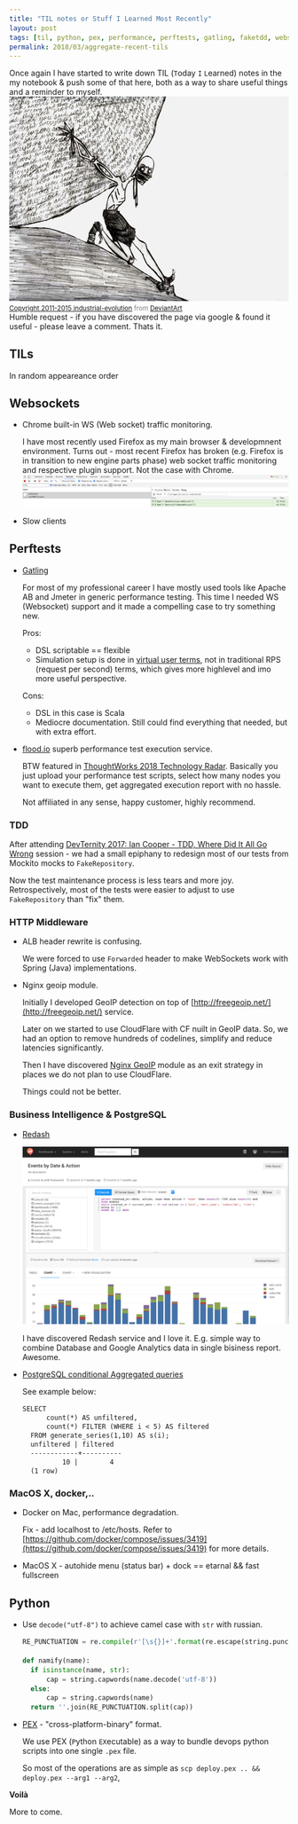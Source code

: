 ```yaml
---
title: "TIL notes or Stuff I Learned Most Recently"
layout: post
tags: [til, python, pex, performance, perftests, gatling, faketdd, websockets, nginx, geoip, docker, bi, redash, postgresql,  macosx]
permalink: 2018/03/aggregate-recent-tils
---
```


Once again I have started to write down TIL (`T`oday `I` `L`earned) notes in the my notebook & push some of that here, both as a way to share useful things and a reminder to myself.
![TIL sysyphus process](/img/posts/2018-03-01-sysyphus.jpg)
<span style="color:gray; font-size: smaller;">[Copyright 2011-2015 industrial-evolution](http://industrial-evolution.deviantart.com/) from [DeviantArt](http://industrial-evolution.deviantart.com/art/Sisyphus-198120115)</span> <br />
Humble request - if you have discovered the page via google & found it useful - please leave a comment. Thats it.

## TILs 

In random appeareance order

## Websockets

* Chrome built-in WS (Web socket) traffic monitoring.
  
  I have most recently used Firefox as my main browser & developmnent environment.
  Turns out - most recent Firefox has broken (e.g. Firefox is in transition to new engine parts phase) web socket traffic monitoring and respective plugin support. 
  Not the case with Chrome.
  ![chrome ws example](/img/posts/2018-03-01-chrome-ws.png)

* Slow clients

## Perftests

* [Gatling](http://gatling.io/)

  For most of my professional career I have mostly used tools like Apache AB and Jmeter in generic performance testing.
  This time I needed WS (Websocket) support and it made a compelling case to try something new.

  Pros:
  * DSL scriptable == flexible
  * Simulation setup is done in [virtual user terms](https://gatling.io/docs/2.3/general/simulation_setup/), not in traditional RPS (request per second) terms, which gives more highlevel and imo more useful perspective.

  Cons:
  * DSL in this case is Scala
  * Mediocre documentation. Still could find everything that needed, but with extra effort.
* [flood.io](http://flood.io/) superb performance test execution service.

  BTW featured in [ThoughtWorks 2018 Technology Radar](https://www.thoughtworks.com/radar/platforms/flood-io). Basically you just upload your performance test scripts, select how many nodes you want to execute them, get aggregated execution report with no hassle.

  Not affiliated in any sense, happy customer, highly recommend. 

### TDD

After attending [DevTernity 2017: Ian Cooper - TDD, Where Did It All Go Wrong](https://www.youtube.com/watch?v=EZ05e7EMOLM) session - we had a small epiphany to redesign most of our tests from Mockito mocks to `FakeRepository`.

Now the test maintenance process is less tears and more joy. Retrospectively, most of the tests were easier to adjust to use `FakeRepository` than "fix" them.

### HTTP Middleware

* ALB header rewrite is confusing. 

  We were forced to use `Forwarded` header to make WebSockets work with Spring (Java) implementations.

* Nginx geoip module.

  Initially I developed GeoIP detection on top of [http://freegeoip.net/](http://freegeoip.net/) service. 
  
  Later on we started to use CloudFlare with CF nuilt in GeoIP data. So, we had an option to remove hundreds of codelines, simplify and reduce latencies significantly.
  
  Then I have discovered [Nginx GeoIP](http://nginx.org/en/docs/http/ngx_http_geoip_module.html) module as an exit strategy in places we do not plan to use CloudFlare. 
  
  Things could not be better. 

### Business Intelligence & PostgreSQL

* [Redash](https://redash.io/)

  ![Redash in action](/img/posts/2018-03-01-redash_screenshot_vis-slide-2.png)

  I have discovered Redash service and I love it. E.g. simple way to combine Database and Google Analytics data in single bisiness report. Awesome. 

* [PostgreSQL conditional Aggregated queries](https://www.postgresql.org/docs/9.4/static/sql-expressions.html)

  See example below:

  ```
  SELECT
        count(*) AS unfiltered,
        count(*) FILTER (WHERE i < 5) AS filtered
    FROM generate_series(1,10) AS s(i);
    unfiltered | filtered
    ------------+----------
            10 |        4
    (1 row)
  ```

### MacOS X, docker,..

* Docker on Mac, performance degradation. 

  Fix - add localhost to /etc/hosts. Refer to [https://github.com/docker/compose/issues/3419](https://github.com/docker/compose/issues/3419) for more details.

* MacOS X - autohide menu  (status bar) + dock == etarnal && fast fullscreen

## Python

* Use `decode("utf-8")` to achieve camel case with `str` with russian.
  
  ```python
  RE_PUNCTUATION = re.compile(r'[\s{}]+'.format(re.escape(string.punctuation)))
  
  def namify(name):
    if isinstance(name, str):
        cap = string.capwords(name.decode('utf-8'))
    else:
        cap = string.capwords(name)
    return ''.join(RE_PUNCTUATION.split(cap))
  ```

* [PEX](https://github.com/pantsbuild/pex) - "cross-platform-binary" format.

  We use PEX (`P`ython `EX`ecutable) as a way to bundle devops python scripts into one single `.pex` file.

  So most of the operations are as simple as `scp deploy.pex .. && deploy.pex --arg1 --arg2`, 

**Voilà**

More to come.
